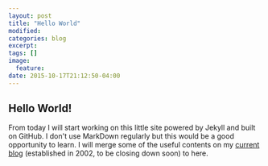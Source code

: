 ```yaml
---
layout: post
title: "Hello World"
modified:
categories: blog
excerpt:
tags: []
image:
  feature:
date: 2015-10-17T21:12:50-04:00
---
```


## Hello World!

From today I will start working on this little site powered by Jekyll and built on GitHub. I don't use MarkDown regularly but this would be a good opportunity to learn. I will merge some of the useful contents on my [current blog](http://y234.lamost.org) (established in 2002, to be closing down soon) to here.
